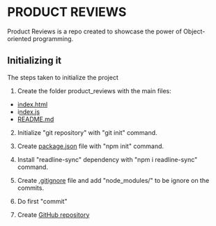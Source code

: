 # PRODUCT REVIEWS

Product Reviews is a repo created to showcase the power of Object-oriented programming.

## Initializing it

The steps taken to initialize the project

1. Create the folder product_reviews with the main files:

- [index.html](/index.html)
- i[ndex.js](/index.js)
- [README.md](/README.md)

2. Initialize "git repository" with "git init" command.

3. Create [package.json](/package.json) file with "npm init" command.

4. Install "readline-sync" dependency with "npm i readline-sync" command.

5. Create [.gitignore](/.gitignore) file and add "node_modules/" to be ignore on the commits.

6. Do first "commit"

7. Create [GitHub repository]()
